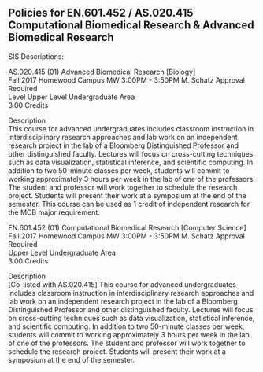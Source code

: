 ## Policies for EN.601.452 / AS.020.415 Computational Biomedical Research & Advanced Biomedical Research

SIS Descriptions:

AS.020.415 (01)	Advanced Biomedical Research [Biology] <br>
Fall 2017	Homewood Campus	MW 3:00PM - 3:50PM	M. Schatz	Approval Required <br>
Level Upper Level Undergraduate	Area <br>
3.00	Credits <br>

Description <br>
This course for advanced undergraduates includes classroom instruction in interdisciplinary research approaches and lab work on an independent research project in the lab of a Bloomberg Distinguished Professor and other distinguished faculty. Lectures will focus on cross-cutting techniques such as data visualization, statistical inference, and scientific computing. In addition to two 50-minute classes per week, students will commit to working approximately 3 hours per week in the lab of one of the professors. The student and professor will work together to schedule the research project. Students will present their work at a symposium at the end of the semester. This course can be used as 1 credit of independent research for the MCB major requirement. 


EN.601.452 (01)	Computational Biomedical Research [Computer Science] <br>
Fall 2017	Homewood Campus	MW 3:00PM - 3:50PM	M. Schatz	Approval Required <br>
Upper Level Undergraduate	Area <br>
3.00 Credits <br>

Description <br>
[Co-listed with AS.020.415] This course for advanced undergraduates includes classroom instruction in interdisciplinary research approaches and lab work on an independent research project in the lab of a Bloomberg Distinguished Professor and other distinguished faculty. Lectures will focus on cross-cutting techniques such as data visualization, statistical inference, and scientific computing. In addition to two 50-minute classes per week, students will commit to working approximately 3 hours per week in the lab of one of the professors. The student and professor will work together to schedule the research project. Students will present their work at a symposium at the end of the semester. 
